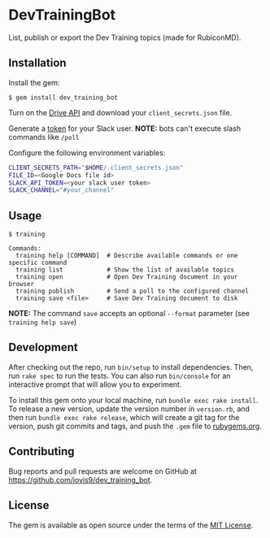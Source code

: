 # DevTrainingBot

List, publish or export the Dev Training topics (made for RubiconMD).

## Installation

Install the gem:

    $ gem install dev_training_bot

Turn on the [Drive API](https://developers.google.com/drive/api/v3/quickstart/ruby#prerequisites) and download your `client_secrets.json` file.

Generate a [token](https://api.slack.com/custom-integrations/legacy-tokens) for your Slack user.
**NOTE:** bots can't execute slash commands like `/poll`

Configure the following environment variables:
```sh
CLIENT_SECRETS_PATH="$HOME/.client_secrets.json"
FILE_ID=<Google Docs file id>
SLACK_API_TOKEN=<your slack user token>
SLACK_CHANNEL="#your_channel"
```

## Usage

```
$ training

Commands:
  training help [COMMAND]  # Describe available commands or one specific command
  training list            # Show the list of available topics
  training open            # Open Dev Training document in your browser
  training publish         # Send a poll to the configured channel
  training save <file>     # Save Dev Training document to disk
```

**NOTE:** The command `save` accepts an optional `--format` parameter (see `training help save`)

## Development

After checking out the repo, run `bin/setup` to install dependencies. Then, run `rake spec` to run the tests. You can also run `bin/console` for an interactive prompt that will allow you to experiment.

To install this gem onto your local machine, run `bundle exec rake install`. To release a new version, update the version number in `version.rb`, and then run `bundle exec rake release`, which will create a git tag for the version, push git commits and tags, and push the `.gem` file to [rubygems.org](https://rubygems.org).

## Contributing

Bug reports and pull requests are welcome on GitHub at https://github.com/iovis9/dev_training_bot.

## License

The gem is available as open source under the terms of the [MIT License](https://opensource.org/licenses/MIT).
